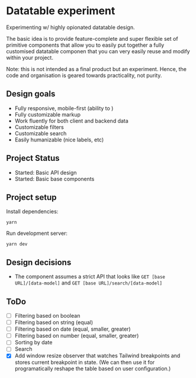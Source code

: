# Datatable experiment

Experimenting w/ highly opionated datatable design.

The basic idea is to provide feature-complete and super flexible set of primitive components that allow you to easily put together a fully customised datatable componen that you can very easily reuse and modify within your project.

Note: this is not intended as a final product but an experiment. Hence, the code and organisation is geared towards practicality, not purity.

## Design goals

- Fully responsive, mobile-first (ability to )
- Fully customizable markup
- Work fluently for both client and backend data
- Customizable filters
- Customizable search
- Easily humanizable (nice labels, etc)

## Project Status

- Started: Basic API design
- Started: Basic base components

## Project setup

Install dependencies:

```
yarn
```

Run development server:

```
yarn dev
```

## Design decisions

- The component assumes a strict API that looks like `GET [base URL]/[data-model]` and `GET [base URL]/search/[data-model]`

## ToDo

- [ ] Filtering based on boolean
- [ ] Filtering based on string (equal)
- [ ] Filtering based on date (equal, smaller, greater)
- [ ] Filtering based on number (equal, smaller, greater)
- [ ] Sorting by date
- [ ] Search
- [x] Add window resize observer that watches Tailwind breakpoints and stores current breakpoint in state. (We can then use it for programatically reshape the table based on user configuration.)
